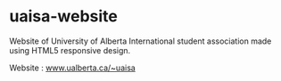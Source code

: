 # uaisa-website
Website of University of Alberta International student association made using
HTML5 responsive design.


Website : www.ualberta.ca/~uaisa
